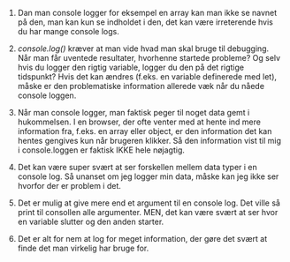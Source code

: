 1. Dan man console logger for eksempel en array kan man ikke se navnet på den, man kan kun se indholdet i den, det kan være irreterende hvis du har mange console logs.

2. _console.log()_ kræver at man vide hvad man skal bruge til debugging. Når man får uventede resultater, hvorhenne startede probleme? Og selv hvis du logger den rigtig variable, logger du den på det rigtige tidspunkt? Hvis det kan ændres (f.eks. en variable definerede med let), måske er den problematiske information allerede væk når du nåede console loggen.

3. Når man console logger, man faktisk peger til noget data gemt i hukommelsen. I en browser, der ofte venter med at hente ind mere information fra, f.eks. en array eller object, er den information det kan hentes gengives kun når brugeren klikker. Så den information vist til mig i console.loggen er faktisk IKKE hele nøjagtig.

4. Det kan være super svært at ser forskellen mellem data typer i en console log. Så unanset om jeg logger min data, måske kan jeg ikke ser hvorfor der er problem i det.

5. Det er mulig at give mere end et argument til en console log. Det ville så print til consollen alle argumenter. MEN, det kan være svært at ser hvor en variable slutter og den anden starter. 

6. Det er alt for nem at log for meget information, der gøre det svært at finde det man virkelig har bruge for.
